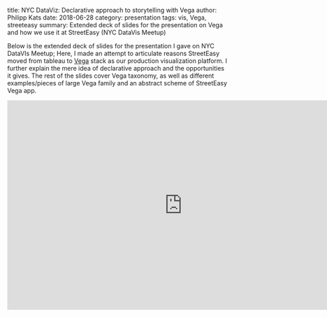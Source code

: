 title: NYC DataViz: Declarative approach to storytelling with Vega
author: Philipp Kats
date: 2018-06-28
category: presentation
tags: vis, Vega, streeteasy
summary: Extended deck of slides for the presentation on Vega and how we use it at StreetEasy (NYC DataVis Meetup)


Below is the extended deck of slides for the presentation I gave on NYC DataVIs Meetup; Here, I made an attempt to articulate reasons StreetEasy moved from tableau to [Vega][1] stack as our production visualization platform. I further explain the mere idea of declarative approach and the opportunities it gives. The rest of the slides cover Vega taxonomy, as well as different examples/pieces of large Vega family and an abstract scheme of StreetEasy Vega app.
 

<iframe src="https://docs.google.com/presentation/d/e/2PACX-1vSu7QiuJTFDmTwkpYkOCodJLLD0X9hcLwJxayYy0IvASHHyvJMOKmzsfZckAZTrXEYr2Efm84RXr0NZ/embed?start=false&loop=false&delayms=3000" frameborder="0" width="800" height="479" allowfullscreen="true" mozallowfullscreen="true" webkitallowfullscreen="true"></iframe>

[1]:	https://vega.github.io/